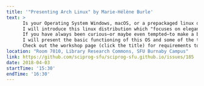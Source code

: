 ```yaml
---
title: '"Presenting Arch Linux" by Marie-Hélène Burle'
text: >
      Is your Operating System Windows, macOS, or a prepackaged linux distribution running "out-of-the box" like Ubuntu and are you curious to hear about Arch Linux?
      I will introduce this linux distribution which "focuses on elegance, code correctness, minimalism and simplicity, and expects the user to be willing to make some effort to understand the system's operation" (source). It relies on the KISS principle ("keep it simple, stupid"): no bloatware, nothing installed that you might not want, no hidden complexity. Arch has a beautiful Wiki, so well done that it serves as a reference for many on other linux distributions, and a very helpful community. Obviously, the necessary consequence of its philosophy is that it requires some investment as you will have to set and install everything you need.
      If you have always been curious—or maybe even tempted—to make a big jump and go linux, this workshop is for you!
      I will present the basic functioning of this OS and some of the tools that can make a workflow on linux really fun.
      Check out the workshop page (click the title) for requirements to participate in the workshop and to register. 
location: "Room 7010, Library Research Commons, SFU Burnaby Campus"
link: https://github.com/sciprog-sfu/sciprog-sfu.github.io/issues/185
date: 2018-04-03
startTime: '15:30'
endTime: '16:30'
---
```

